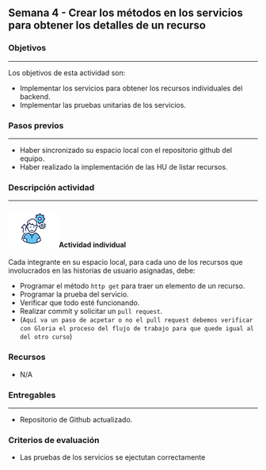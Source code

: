 ## Semana 4 - Crear los métodos en los servicios para obtener los detalles de un recurso

### Objetivos

---

Los objetivos de esta actividad son:

- Implementar los servicios para obtener los recursos individuales del backend.
- Implementar las pruebas unitarias de los servicios.

### Pasos previos

---

- Haber sincronizado su espacio local con el repositorio github del equipo.
- Haber realizado la implementación de las HU de listar recursos.

### Descripción actividad

---

#### ![](./../../assets/images/individuo.png) Actividad individual

Cada integrante en su espacio local, para cada uno de los recursos que involucrados en las historias de usuario asignadas, debe:

- Programar el método `http get` para traer un elemento de un recurso.
- Programar la prueba del servicio.
- Verificar que todo esté funcionando.
- Realizar commit y solicitar un `pull request`.
- (`Aquí va un paso de acpetar o no el pull request debemos verificar con Gloria el proceso del flujo de trabajo para que quede igual al del otro curso`)

### Recursos

- N/A

### Entregables

---

- Repositorio de Github actualizado.

### Criterios de evaluación

- Las pruebas de los servicios se ejectutan correctamente
